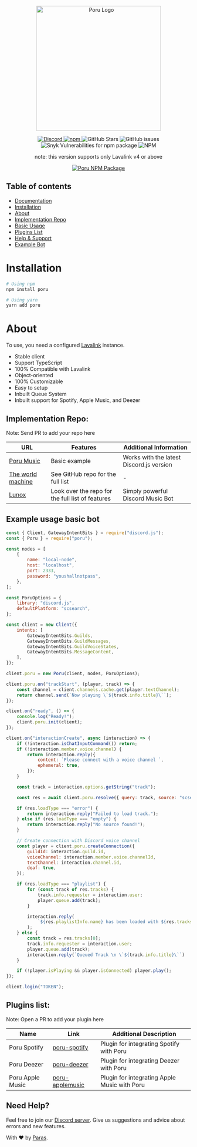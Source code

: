 <p align="center">
  <img src="https://raw.githubusercontent.com/UnschooledGamer/poru/v5/assets/poru.png" alt="Poru Logo" height="340" width="340"/>
</p>

<p align="center">
  <a href="https://discord.gg/Zmmc47Nrh8">
    <img src="https://img.shields.io/discord/567705326774779944?style=flat-square" alt="Discord"/>
  </a>
  <a href="https://www.npmjs.com/package/poru">
    <img src="https://img.shields.io/npm/v/poru?style=flat-square" alt="npm"/>
  </a>
  <img src="https://img.shields.io/github/stars/parasop/poru?style=flat-square" alt="GitHub Stars"/>
  <img src="https://img.shields.io/github/issues-raw/parasop/poru?style=flat-square" alt="GitHub issues"/>
  <img src="https://img.shields.io/snyk/vulnerabilities/npm/poru?style=flat-square" alt="Snyk Vulnerabilities for npm package"/>
  <img src="https://img.shields.io/npm/l/poru?style=flat-square" alt="NPM"/>
</p>

<p align="center">
  note: this version supports only Lavalink v4 or above
</p>

<p align="center">
  <a href="https://nodei.co/npm/poru/">
    <img src="https://nodei.co/npm/poru.png?downloads=true&downloadRank=true&stars=true" alt="Poru NPM Package"/>
    </a>
</p>

## Table of contents

- [Documentation](https://poru.js.org)
- [Installation](#installation)
- [About](#about)
- [Implementation Repo](#implementation-repo)
- [Basic Usage](#example-usage-basic-bot)
- [Plugins List](#plugins-list)
- [Help & Support](#need-help)
- [Example Bot](https://github.com/parasop/poru-example)

# Installation

```bash
# Using npm
npm install poru

# Using yarn
yarn add poru
```

# About

To use, you need a configured [Lavalink](https://github.com/lavalink-devs/Lavalink) instance.

- Stable client
- Support TypeScript
- 100% Compatible with Lavalink
- Object-oriented
- 100% Customizable
- Easy to setup
- Inbuilt Queue System
- Inbuilt support for Spotify, Apple Music, and Deezer

## Implementation Repo:

Note: Send PR to add your repo here

| URL | Features | Additional Information |
|-----|----------|------------------------|
| [Poru Music](https://github.com/parasop/poru-example) | Basic example | Works with the latest Discord.js version |
| [The world machine](https://github.com/Reishimanfr/TWM-bot) | See GitHub repo for the full list | - |
| [Lunox](https://github.com/adh319/Lunox) | Look over the repo for the full list of features | Simply powerful Discord Music Bot |

## Example usage basic bot

```javascript
const { Client, GatewayIntentBits } = require("discord.js");
const { Poru } = require("poru");

const nodes = [
    {
        name: "local-node",
        host: "localhost",
        port: 2333,
        password: "youshallnotpass",
    },
];

const PoruOptions = {
    library: "discord.js",
    defaultPlatform: "scsearch",
};

const client = new Client({
    intents: [
        GatewayIntentBits.Guilds,
        GatewayIntentBits.GuildMessages,
        GatewayIntentBits.GuildVoiceStates,
        GatewayIntentBits.MessageContent,
    ],
});

client.poru = new Poru(client, nodes, PoruOptions);

client.poru.on("trackStart", (player, track) => {
    const channel = client.channels.cache.get(player.textChannel);
    return channel.send(`Now playing \`${track.info.title}\``);
});

client.on("ready", () => {
    console.log("Ready!");
    client.poru.init(client);
});

client.on("interactionCreate", async (interaction) => {
    if (!interaction.isChatInputCommand()) return;
    if (!interaction.member.voice.channel) {
        return interaction.reply({
            content: `Please connect with a voice channel `,
            ephemeral: true,
        });
    }

    const track = interaction.options.getString("track");

    const res = await client.poru.resolve({ query: track, source: "scsearch", requester: interaction.member });

    if (res.loadType === "error") {
        return interaction.reply("Failed to load track.");
    } else if (res.loadType === "empty") {
        return interaction.reply("No source found!");
    }

    // Create connection with Discord voice channel
    const player = client.poru.createConnection({
        guildId: interaction.guild.id,
        voiceChannel: interaction.member.voice.channelId,
        textChannel: interaction.channel.id,
        deaf: true,
    });

    if (res.loadType === "playlist") {
        for (const track of res.tracks) {
            track.info.requester = interaction.user;
            player.queue.add(track);
        }

        interaction.reply(
            `${res.playlistInfo.name} has been loaded with ${res.tracks.length}`
        );
    } else {
        const track = res.tracks[0];
        track.info.requester = interaction.user;
        player.queue.add(track);
        interaction.reply(`Queued Track \n \`${track.info.title}\``)
    }

    if (!player.isPlaying && player.isConnected) player.play();
});

client.login("TOKEN");
```

## Plugins list:

Note: Open a PR to add your plugin here

| Name | Link | Additional Description |
|------|------|------------------------|
| Poru Spotify | [poru-spotify](https://github.com/parasop/poru-spotify) | Plugin for integrating Spotify with Poru |
| Poru Deezer | [poru-deezer](https://github.com/parasop/poru-deezer) | Plugin for integrating Deezer with Poru |
| Poru Apple Music | [poru-applemusic](https://github.com/parasop/poru-applemusic) | Plugin for integrating Apple Music with Poru |

## Need Help?

Feel free to join our [Discord server](https://discord.gg/Zmmc47Nrh8). Give us suggestions and advice about errors and new features.

With ❤️ by [Paras](https://github.com/parasop).
